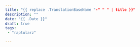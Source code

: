 ```yaml
---
title: "{{ replace .TranslationBaseName "-" " " | title }}"
description: ""
date: "{{ .Date }}"
draft: true
tags:
 - "raptularz"

---
```


<!--more-->
